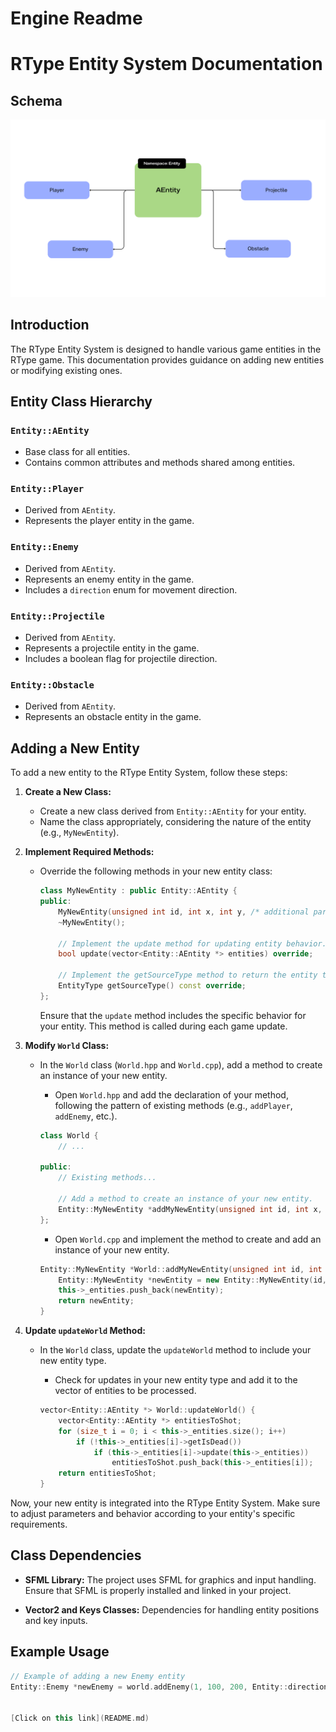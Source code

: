 # Engine Readme
# RType Entity System Documentation

## Schema

![Schema](schema/schema-entity.png)

## Introduction

The RType Entity System is designed to handle various game entities in the RType game. This documentation provides guidance on adding new entities or modifying existing ones.

## Entity Class Hierarchy

### `Entity::AEntity`

- Base class for all entities.
- Contains common attributes and methods shared among entities.

### `Entity::Player`

- Derived from `AEntity`.
- Represents the player entity in the game.

### `Entity::Enemy`

- Derived from `AEntity`.
- Represents an enemy entity in the game.
- Includes a `direction` enum for movement direction.

### `Entity::Projectile`

- Derived from `AEntity`.
- Represents a projectile entity in the game.
- Includes a boolean flag for projectile direction.

### `Entity::Obstacle`

- Derived from `AEntity`.
- Represents an obstacle entity in the game.

## Adding a New Entity

To add a new entity to the RType Entity System, follow these steps:

1. **Create a New Class:**
   - Create a new class derived from `Entity::AEntity` for your entity.
   - Name the class appropriately, considering the nature of the entity (e.g., `MyNewEntity`).

2. **Implement Required Methods:**
   - Override the following methods in your new entity class:

     ```cpp
     class MyNewEntity : public Entity::AEntity {
     public:
         MyNewEntity(unsigned int id, int x, int y, /* additional parameters if needed */);
         ~MyNewEntity();

         // Implement the update method for updating entity behavior.
         bool update(vector<Entity::AEntity *> entities) override;

         // Implement the getSourceType method to return the entity type.
         EntityType getSourceType() const override;
     };
     ```

     Ensure that the `update` method includes the specific behavior for your entity. This method is called during each game update.

3. **Modify `World` Class:**
   - In the `World` class (`World.hpp` and `World.cpp`), add a method to create an instance of your new entity.
     - Open `World.hpp` and add the declaration of your method, following the pattern of existing methods (e.g., `addPlayer`, `addEnemy`, etc.).

     ```cpp
     class World {
         // ...

     public:
         // Existing methods...

         // Add a method to create an instance of your new entity.
         Entity::MyNewEntity *addMyNewEntity(unsigned int id, int x, int y /*, additional parameters if needed */);
     };
     ```

     - Open `World.cpp` and implement the method to create and add an instance of your new entity.

     ```cpp
     Entity::MyNewEntity *World::addMyNewEntity(unsigned int id, int x, int y /*, additional parameters if needed */) {
         Entity::MyNewEntity *newEntity = new Entity::MyNewEntity(id, x, y /*, additional parameters if needed */);
         this->_entities.push_back(newEntity);
         return newEntity;
     }
     ```

4. **Update `updateWorld` Method:**
   - In the `World` class, update the `updateWorld` method to include your new entity type.
     - Check for updates in your new entity type and add it to the vector of entities to be processed.

     ```cpp
     vector<Entity::AEntity *> World::updateWorld() {
         vector<Entity::AEntity *> entitiesToShot;
         for (size_t i = 0; i < this->_entities.size(); i++)
             if (!this->_entities[i]->getIsDead())
                 if (this->_entities[i]->update(this->_entities))
                     entitiesToShot.push_back(this->_entities[i]);
         return entitiesToShot;
     }
     ```

Now, your new entity is integrated into the RType Entity System. Make sure to adjust parameters and behavior according to your entity's specific requirements.

## Class Dependencies

- **SFML Library:** The project uses SFML for graphics and input handling.
  Ensure that SFML is properly installed and linked in your project.

- **Vector2 and Keys Classes:** Dependencies for handling entity positions and key inputs.

## Example Usage

```cpp
// Example of adding a new Enemy entity
Entity::Enemy *newEnemy = world.addEnemy(1, 100, 200, Entity::direction::UP);


[Click on this link](README.md)